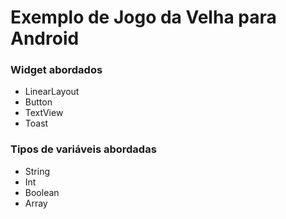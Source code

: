 # Exemplo de Jogo da Velha para Android
### Widget abordados

* LinearLayout
* Button
* TextView
* Toast

### Tipos de variáveis abordadas

* String
* Int
* Boolean
* Array



